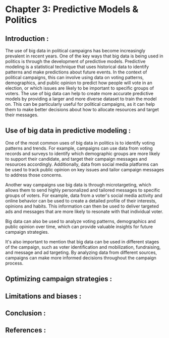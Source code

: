 # Chapter 3: Predictive Models \& Politics

## Introduction : 

The use of big data in political campaigns has become increasingly prevalent in recent years. One of the key ways that big data is being used in politics is through the development of predictive models. Predictive modeling is a statistical technique that uses historical data to identify patterns and make predictions about future events. In the context of political campaigns, this can involve using data on voting patterns, demographics, and public opinion to predict how people will vote in an election, or which issues are likely to be important to specific groups of voters. The use of big data can help to create more accurate predictive models by providing a larger and more diverse dataset to train the model on. This can be particularly useful for political campaigns, as it can help them to make better decisions about how to allocate resources and target their messages. 

## Use of big data in predictive modeling : 

One of the most common uses of big data in politics is to identify voting patterns and trends. For example, campaigns can use data from voting records and surveys to identify which demographic groups are more likely to support their candidate, and target their campaign messages and resources accordingly. Additionally, data from social media platforms can be used to track public opinion on key issues and tailor campaign messages to address those concerns.

Another way campaigns use big data is through microtargeting, which allows them to send highly personalized and tailored messages to specific groups of voters. For example, data from a voter's social media activity and online behavior can be used to create a detailed profile of their interests, opinions and habits. This information can then be used to deliver targeted ads and messages that are more likely to resonate with that individual voter.

Big data can also be used to analyze voting patterns, demographics and public opinion over time, which can provide valuable insights for future campaign strategies.

It's also important to mention that big data can be used in different stages of the campaign, such as voter identification and mobilization, fundraising, and message and ad targeting. By analyzing data from different sources, campaigns can make more informed decisions throughout the campaign process.




## Optimizing campaign strategies : 


## Limitations and biases : 


## Conclusion : 


## References : 
